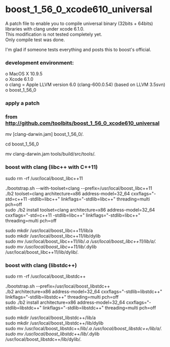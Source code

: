 boost_1_56_0_xcode610_universal
===============================

A patch file to enable you to compile universal binary (32bits + 64bits) libraries with clang under xcode 6.1.0.<br/>
This modification is not tested completely yet.<br/>
Only compile test was done.<br/>

I'm glad if someone tests everything and posts this to boost's official.<br/>

### development environment:

o MacOS X 10.9.5<br/>
o Xcode 6.1.0<br/>
o clang = Apple LLVM version 6.0 (clang-600.0.54) (based on LLVM 3.5svn)<br/>
o boost_1_56_0<br/>



### apply a patch
### from http://github.com/toolbits/boost_1_56_0_xcode610_universal
mv [clang-darwin.jam] boost_1_56_0/.<br/>

cd boost_1_56_0<br/>

mv clang-darwin.jam tools/build/src/tools/.<br/>



### boost with clang (libc++ with C++11)
sudo rm -rf /usr/local/boost_libc++11<br/>

./bootstrap.sh --with-toolset=clang --prefix=/usr/local/boost_libc++11<br/>
./b2 toolset=clang architecture=x86 address-model=32_64 cxxflags="-std=c++11 -stdlib=libc++" linkflags="-stdlib=libc++" threading=multi pch=off<br/>
sudo ./b2 install toolset=clang architecture=x86 address-model=32_64 cxxflags="-std=c++11 -stdlib=libc++" linkflags="-stdlib=libc++" threading=multi pch=off<br/>

sudo mkdir /usr/local/boost_libc++11/lib/a<br/>
sudo mkdir /usr/local/boost_libc++11/lib/dylib<br/>
sudo mv /usr/local/boost_libc++11/lib/*.a /usr/local/boost_libc++11/lib/a/.<br/>
sudo mv /usr/local/boost_libc++11/lib/*.dylib /usr/local/boost_libc++11/lib/dylib/.<br/>



### boost with clang (libstdc++)
sudo rm -rf /usr/local/boost_libstdc++<br/>

./bootstrap.sh --prefix=/usr/local/boost_libstdc++<br/>
./b2 architecture=x86 address-model=32_64 cxxflags="-stdlib=libstdc++" linkflags="-stdlib=libstdc++" threading=multi pch=off<br/>
sudo ./b2 install architecture=x86 address-model=32_64 cxxflags="-stdlib=libstdc++" linkflags="-stdlib=libstdc++" threading=multi pch=off<br/>

sudo mkdir /usr/local/boost_libstdc++/lib/a<br/>
sudo mkdir /usr/local/boost_libstdc++/lib/dylib<br/>
sudo mv /usr/local/boost_libstdc++/lib/*.a /usr/local/boost_libstdc++/lib/a/.<br/>
sudo mv /usr/local/boost_libstdc++/lib/*.dylib /usr/local/boost_libstdc++/lib/dylib/.<br/>
